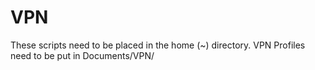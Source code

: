  
# VPN
These scripts need to be placed in the home (~) directory. VPN Profiles need to be put in Documents/VPN/
